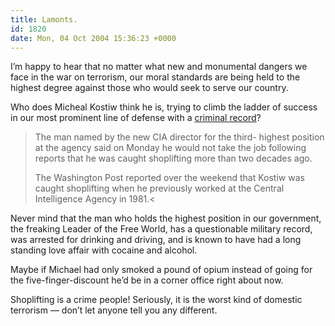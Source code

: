 ```yaml
---
title: Lamonts.
id: 1820
date: Mon, 04 Oct 2004 15:36:23 +0000
---
```


I’m happy to hear that no matter what new and monumental dangers we face in the war on terrorism, our moral standards are being held to the highest degree against those who would seek to serve our country.  

Who does Micheal Kostiw think he is, trying to climb the ladder of success in our most prominent line of defense with a [criminal record](http://www.reuters.com/newsArticle.jhtml?type=domesticNews&storyID=6408895)?

> The man named by the new CIA director for the third- highest position at the agency said on Monday he would not take the job following reports that he was caught shoplifting more than two decades ago.  
> 
> The Washington Post reported over the weekend that Kostiw was caught shoplifting when he previously worked at the Central Intelligence Agency in 1981.<

Never mind that the man who holds the highest position in our government, the freaking Leader of the Free World, has a questionable military record, was arrested for drinking and driving, and is known to have had a long standing love affair with cocaine and alcohol.  

Maybe if Michael had only smoked a pound of opium instead of going for the five-finger-discount he’d be in a corner office right about now.  

Shoplifting is a crime people! Seriously, it is the worst kind of domestic terrorism — don’t let anyone tell you any different.





